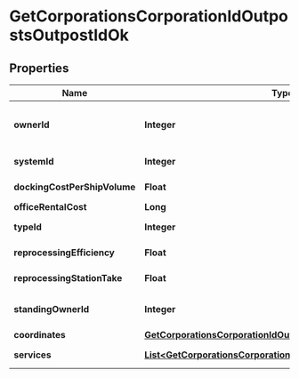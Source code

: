 
# GetCorporationsCorporationIdOutpostsOutpostIdOk

## Properties
Name | Type | Description | Notes
------------ | ------------- | ------------- | -------------
**ownerId** | **Integer** | The entity that owns the station (e.g. the entity whose logo is on the station services bar) | 
**systemId** | **Integer** | The ID of the solar system the outpost rests in | 
**dockingCostPerShipVolume** | **Float** | docking_cost_per_ship_volume number | 
**officeRentalCost** | **Long** | office_rental_cost integer | 
**typeId** | **Integer** | The type ID of the given outpost | 
**reprocessingEfficiency** | **Float** | reprocessing_efficiency number | 
**reprocessingStationTake** | **Float** | reprocessing_station_take number | 
**standingOwnerId** | **Integer** | The owner ID that sets the ability for someone to dock based on standings. | 
**coordinates** | [**GetCorporationsCorporationIdOutpostsOutpostIdCoordinates**](GetCorporationsCorporationIdOutpostsOutpostIdCoordinates.md) |  | 
**services** | [**List&lt;GetCorporationsCorporationIdOutpostsOutpostIdService&gt;**](GetCorporationsCorporationIdOutpostsOutpostIdService.md) | A list of services the given outpost provides | 



